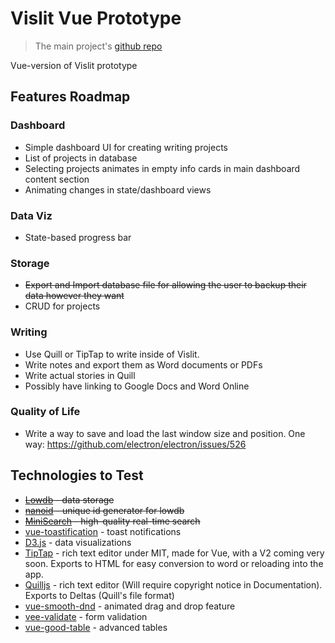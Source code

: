 # Vislit Vue Prototype

> The main project's [github repo](https://github.com/ste163/vislit)

Vue-version of Vislit prototype

## Features Roadmap

### Dashboard

- Simple dashboard UI for creating writing projects
- List of projects in database
- Selecting projects animates in empty info cards in main dashboard content section
- Animating changes in state/dashboard views

### Data Viz

- State-based progress bar

### Storage

- ~~Export and Import database file for allowing the user to backup their data however they want~~
- CRUD for projects

### Writing

- Use Quill or TipTap to write inside of Vislit.
- Write notes and export them as Word documents or PDFs
- Write actual stories in Quill
- Possibly have linking to Google Docs and Word Online

### Quality of Life

- Write a way to save and load the last window size and position. One way: https://github.com/electron/electron/issues/526

## Technologies to Test

- ~~[Lowdb](https://github.com/typicode/lowdb) - data storage~~
- ~~[nanoid](https://github.com/ai/nanoid/) - unique id generator for lowdb~~
- ~~[MiniSearch](https://github.com/lucaong/minisearch) - high-quality real-time search~~
- [vue-toastification](https://github.com/Maronato/vue-toastification/tree/next) - toast notifications
- [D3.js](https://d3js.org/) - data visualizations
- [TipTap](https://github.com/ueberdosis/tiptap) - rich text editor under MIT, made for Vue, with a V2 coming very soon. Exports to HTML for easy conversion to word or reloading into the app.
- [Quilljs](https://quilljs.com/) - rich text editor (Will require copyright notice in Documentation). Exports to Deltas (Quill's file format)
- [vue-smooth-dnd](https://github.com/kutlugsahin/vue-smooth-dnd) - animated drag and drop feature
- [vee-validate](https://github.com/logaretm/vee-validate) - form validation
- [vue-good-table](https://github.com/xaksis/vue-good-table) - advanced tables

